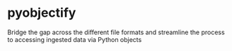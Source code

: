 # pyobjectify
Bridge the gap across the different file formats and streamline the process to accessing ingested data via Python objects
